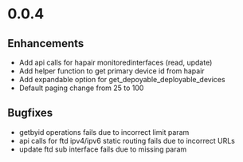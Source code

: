 # 0.0.4

## Enhancements

* Add api calls for hapair monitoredinterfaces (read, update)
* Add helper function to get primary device id from hapair
* Add expandable option for get_depoyable_deployable_devices
* Default paging change from 25 to 100

## Bugfixes

* getbyid operations fails due to incorrect limit param
* api calls for ftd ipv4/ipv6 static routing fails due to incorrect URLs
* update ftd sub interface fails due to missing param
